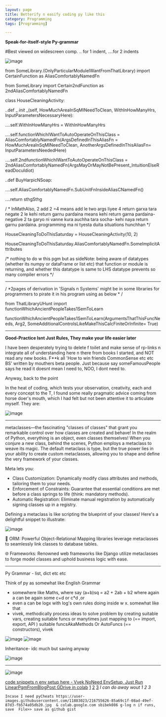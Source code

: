 ```yaml
---
layout: page
title: Betterify n easify coding py like this
category: Programming
tags: [Programming]

---
```


**Speak-for-itself-style Py-grammar**

#Best viewed on widescreen comp. .. for 1 indent, ....for 2 indents

![image](https://github.com/sbibek086/write-the-docs/assets/11883023/5629c3b9-6051-4c98-9d15-958d9e5ea88c)


from SomeLibrary.(OnlyParticularModuleIWantFromThatLibrary) import CertainFunction as AliasComfortablyNamedFn

from SomeLibrary import Certain2ndFunction as 2ndAliasComfortablyNamedFn

class HouseCleaningActivity: 

..def _ _init_ _(self, HowMuchAreaInSqMINeedToClean, WithInHowManyHrs, InputParametersNecessaryHere):

....self.WithInHowManyHrs = WithInHowManyHrs

....self.functionWhichIWantToAutoOperateOnThisClass = AliasComfortablyNamedFn(ArgsDefinedInThisAliasFn = HowMuchAreaInSqMINeedToClean, AnotherArgsDefinedInThisAliasFn= InputParametersNeededHere)

....self.2ndfunctionWhichIWantToAutoOperateOnThisClass = 2ndAliasComfortablyNamedFn(ArgsMayOrMayNotBePresent_IntuitionElseReadDocuIdiot)


..def BuyHarpicNSoap:

....self.AliasComfortablyNamedFn.SubUnitFnInsideAliasCNamedFn()

....return sthgSthg

/ * InMathAlso, 2 add 2 =4 means add le two args liyee 4 return garxa tara negate 2 le kehi return garnu pardaina 
means kehi return garna pardaina- negative 2 ta garyo ni vanne kura auchha tara socha- kehi naya return garnu pardaina. programming ma ni tyesta duita situations hunchhan */

HouseCleaningToDoThisSaturday = HouseCleaningActivity(10, 2)

HouseCleaningToDoThisSaturday.AliasComfortablyNamedFn.SomeImplicitAttributes

/* nothing to do w this pgm but as sideNote: being aware of datatypes (whether its numpy or dataFrame or list etc) that function or module is returning, and whether this datatype is same to LHS datatype prevents so many compiler errors  */

----

/ *2pages of derivation in 'Signals n Systems' might be in some libraries for programmers to pirate it in his program using as below * /

from ThatLibraryUHunt import functionWhichAncientPeopleTakes1SemToLearn

functionWhichAncientPeopleTakes1SemToLearn(ArgumentsThatThisFuncNeeds, Arg2, SomeAdditionalControlsLikeMakeThisCalcFiniteOrInfinite= True)

---

**Good-Practice Isnt Just Rules, They make your life easier later**

I have been desperately trying to delete f toilet and make sense of rp-links n integrate all of understanding here n there from books I started, and NOT read any new books. F**k all 'How to win friends CommonSense etc etc BS' written by mouthers beta people. Just because say someFamousPeople says he read it doesnt mean I need to, NOO, I dont need to.

Anyway, back to the point 

In the heat of coding, which tests your observation, creativity, each and every concept to the T,
I found some really pragmatic advice coming from horse doer's mouth, which I had felt but not been attentive it to articulate myself.
They are:

![image](https://github.com/user-attachments/assets/8a493c27-180c-4236-a427-201fc150e7e7)

---
metaclasses—the fascinating "classes of classes" that grant you remarkable control over how classes are created and behave!
In the realm of Python, everything is an object, even classes themselves! When you conjure a new class, behind the scenes, Python employs a metaclass to weave its magic. The default metaclass is type, but the true power lies in your ability to create custom metaclasses, allowing you to shape and define the very framework of your classes.

Meta lets you:
  -  Class Customization: Dynamically modify class attributes and methods, tailoring them to your needs.
  -  Enforcement of Constraints: Guarantee that essential conditions are met before a class springs to life (think: mandatory methods).
  -  Automatic Registration: Eliminate manual registration by automatically signing classes up in a registry.

Defining a metaclass is like scripting the blueprint of your classes! Here's a delightful snippet to illustrate:

![image](https://github.com/user-attachments/assets/146dae43-8dfc-4890-8ca5-3985856c99e7)


🔗 ORM: Powerful Object-Relational Mapping libraries leverage metaclasses to seamlessly link classes to database tables.

🌐 Frameworks: Renowned web frameworks like Django utilize metaclasses to forge model classes and uphold business logic with ease.

---
Py Grammar - list, dict etc etc

Think of py as somewhat like English Grammar 
+ somewhere like Maths, where say (a+b)sq = a2 + 2ab + b2 where again a can be again some c+d or c*d ,or
+ even a can be logx with log's own rules doing inside w x. somewhat like that
+ vivek, methodically process ideas to solve problem by creating suitable vars, creating suitable funcs or manytimes just mapping to (== import, export, API ) suitable funcsAkaMethods Or AutoFuncs (== constructors), vivek

![image](https://github.com/user-attachments/assets/4f71dbcb-2a6b-401b-a30d-da17c7a83106)
![image](https://github.com/user-attachments/assets/bdf9c537-3624-42b2-be04-2dac35a6c1e3)

Inheritance- idc much but saving anyway

![image](https://github.com/user-attachments/assets/974971eb-57cd-4dd6-9e87-b51c1abf1384)

---
![image](https://user-images.githubusercontent.com/11883023/213872814-2ddf8c01-f52a-4c92-b253-58159f9975ac.png)

[code snippets n env setup here - Vvek NoNeed EnvSetup, Just Run LinearPgmFromBlogPost GDrive in colab](https://realpython.com/linear-programming-python/) [1](https://docs.scipy.org/doc/scipy/reference/optimize.linprog-interior-point.html)  [2](https://docs.scipy.org/doc/scipy/reference/optimize.linprog-revised_simplex.html)  [3](https://docs.scipy.org/doc/scipy/reference/optimize.linprog-simplex.html)   _I can do away wout 1 2 3_

```
Incase I need pyCheats https://user-images.githubusercontent.com/11883023/216755626-85a69c1f-08ad-49ef-87d3-fb574a05db20.jpg  & colab.google.com sbibek086 g-log n if runs, save  File>> save as github gist
```



